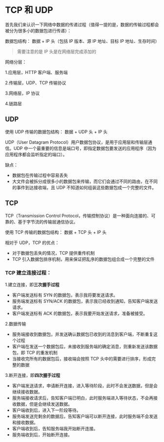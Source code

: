 # TCP 和 UDP

首先我们来认识一下网络中数据的传递过程（值得一提的是，数据的传输过程都会被分为很多小的数据包进行传递）：

数据包结构：
数据 + IP 头（包括 IP 版本、源 IP 地址、目标 IP 地址、生存时间）

>需要注意的是 IP 头是在网络层完成添加的

网络分层：

1.应用层，HTTP 客户端、服务端

2.传输层，UDP、TCP 传输协议

3.网络层，IP 协议

4.链路层

## UDP

使用 UDP 传输的数据包结构：
数据 + UDP 头 + IP 头

UDP（User Datagram Protocol）用户数据包协议，是用于应用层和传输层通信。UDP 中一个最重要的信息是端口号，即指定数据包要发送的应用程序（因为应用程序都会监听指定的端口）。

缺点：
- 数据包在传输过程中容易丢失
- 大文件会被拆分成很多小的数据包来传输，而它们会通过不同的路由，在不同的事件到达接收端，且 UDP 不知道如何组装这些数据包成一个完整的文件。

## TCP

TCP（Transmission Control Protocol，传输控制协议）是一种面向连接的、可靠的、基于字节流的传输层通信协议。

使用 TCP 传输的数据包结构：
数据 + TCP 头 + IP 头

相对于 UDP，TCP 的优点：
- 对于数据包丢失的情况，TCP 提供重传机制
- TCP 引入数据包排序机制，用来保证把乱序的数据包组合成一个完整的文件

### TCP 建立连接过程：

1.建立连接，即**三次握手过程**
- 客户端发送标有 SYN 的数据包，表示我将要发送请求。
- 服务端发送标有 SYN/ACK 的数据包，表示我已经收到通知，告知客户端发送请求。
- 客户端发送标有 ACK 的数据包，表示我要开始发送请求，准备被接受。

2.数据传输
- 服务端接收到数据包，并发送确认数据包已收到的消息到客户端，不断重复这个过程
- 客户端在发送一个数据包后，未接收到服务端的确定消息，则重新发送该数据包，即 TCP 的重发机制
- 当接收完所有的数据包后，接收端会按照 TCP 头中的需要进行排序，形成完整的数据

3.断开连接，即**四次握手过程**
- 客户端发送请求，申请断开连接，进入等待阶段，此时不会发送数据，但是会继续接收数据。
- 服务端接收请求后，告知客户端已明白，此时服务端进入等待状态，不会再接收数据，但是会继续发送数据。
- 客户端收到后，进入下一阶段等待。
- 服务端发送完剩余的数据后，告知客户端可以断开连接，此时服务端不会发送和接收数据。
- 客户端收到后，告知服务端我开始断开连接。
- 服务端收到后，开始断开连接。

